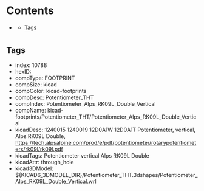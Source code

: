



Contents
========

* [](#)
	* [Tags](#tags)

# 

## Tags

- index: 10788
- hexID: 
- oompType: FOOTPRINT
- oompSize: kicad
- oompColor: kicad-footprints
- oompDesc: Potentiometer_THT
- oompIndex: Potentiometer_Alps_RK09L_Double_Vertical
- oompName: kicad-footprints/Potentiometer_THT/Potentiometer_Alps_RK09L_Double_Vertical
- kicadDesc: 1240015 1240019 12D0A1W 12D0A1T Potentiometer, vertical, Alps RK09L Double, https://tech.alpsalpine.com/prod/e/pdf/potentiometer/rotarypotentiometers/rk09l/rk09l.pdf
- kicadTags: Potentiometer vertical Alps RK09L Double
- kicadAttr: through_hole
- kicad3DModel: ${KICAD6_3DMODEL_DIR}/Potentiometer_THT.3dshapes/Potentiometer_Alps_RK09L_Double_Vertical.wrl
